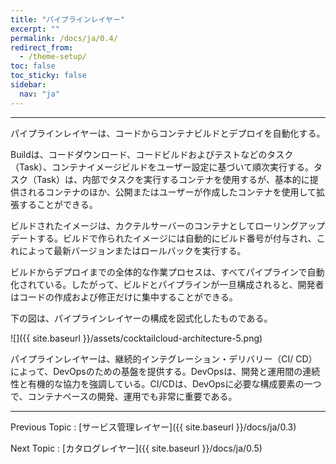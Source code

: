 ```yaml
---
title: "パイプラインレイヤー"
excerpt: ""
permalink: /docs/ja/0.4/
redirect_from:
  - /theme-setup/
toc: false
toc_sticky: false
sidebar:
  nav: "ja"
---
```



---

パイプラインレイヤーは、コードからコンテナビルドとデプロイを自動化する。

Buildは、コードダウンロード、コードビルドおよびテストなどのタスク（Task）、コンテナイメージビルドをユーザー設定に基づいて順次実行する。タスク（Task）は、内部でタスクを実行するコンテナを使用するが、基本的に提供されるコンテナのほか、公開またはユーザーが作成したコンテナを使用して拡張することができる。

ビルドされたイメージは、カクテルサーバーのコンテナとしてローリングアップデートする。ビルドで作られたイメージには自動的にビルド番号が付与され、これによって最新バージョンまたはロールバックを実行する。

ビルドからデプロイまでの全体的な作業プロセスは、すべてパイプラインで自動化されている。したがって、ビルドとパイプラインが一旦構成されると、開発者はコードの作成および修正だけに集中することができる。

下の図は、パイプラインレイヤーの構成を図式化したものである。

![]({{ site.baseurl }}/assets/cocktailcloud-architecture-5.png)

パイプラインレイヤーは、継続的インテグレーション・デリバリー（CI/ CD）によって、DevOpsのための基盤を提供する。DevOpsは、開発と運用間の連続性と有機的な協力を強調している。CI/CDは、DevOpsに必要な構成要素の一つで、コンテナベースの開発、運用でも非常に重要である。


---

Previous Topic : [サービス管理レイヤー]({{ site.baseurl }}/docs/ja/0.3)

Next Topic : [カタログレイヤー]({{ site.baseurl }}/docs/ja/0.5)

